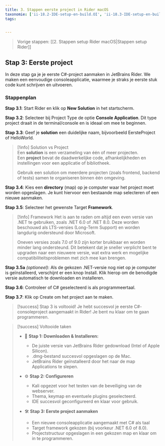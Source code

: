 ```yaml
---
title: 3. Stappen eerste project in Rider macOS
taxonomie: ['ii-18.2-IDE-setup-en-build.OI', 'ii-18.3-IDE-setup-en-build.OI']
tags:

 
---
```


> Vorige stappen: [[2. Stappen setup Rider macOS|Stappen setup Rider]]

## Stap 3: Eerste project
In deze stap ga je je eerste C#-project aanmaken in JetBrains Rider. We maken een eenvoudige consoleapplicatie, waarmee je straks je eerste stuk code kunt schrijven en uitvoeren.

### Stappenplan

**Stap 3.1**: Start Rider en klik op **New Solution** in het startscherm.

**Stap 3.2**: Selecteer bij Project Type de optie **Console Application**. Dit type project draait in de terminal/console en is ideaal om mee te beginnen.

**Stap 3.3**: Geef je **solution** een duidelijke naam, bijvoorbeeld EersteProject of HelloWorld.

> [!info] Solution vs Project  
> Een **solution** is een verzameling van één of meer projecten.  
> Een **project** bevat de daadwerkelijke code, afhankelijkheden en instellingen voor een applicatie of bibliotheek.  
> 
> Gebruik een solution om meerdere projecten (zoals frontend, backend of tests) samen te organiseren binnen één omgeving.

**Stap 3.4**: Kies een **directory** (map) op je computer waar het project moet worden opgeslagen. Je kunt hiervoor een bestaande map selecteren of een nieuwe aanmaken.

**Stap 3.5**: Selecteer het gewenste Target **Framework**.

> [!info] Framework
> Het is aan te raden om altijd een even versie van .NET te gebruiken, zoals .NET 6.0 of .NET 8.0. Deze worden beschouwd als LTS-versies (Long-Term Support) en worden langdurig ondersteund door Microsoft.
> 
> Oneven versies zoals 7.0 of 9.0 zijn korter bruikbaar en worden minder lang ondersteund. Dit betekent dat je sneller verplicht bent te upgraden naar een nieuwere versie, wat extra werk en mogelijke compatibiliteitsproblemen met zich mee kan brengen.

**Stap 3.5a** *(optioneel)*: Als de gekozen .NET-versie nog niet op je computer is geïnstalleerd, verschijnt er een knop Install. Klik hierop om de benodigde versie automatisch te downloaden en installeren.

**Stap 3.6**: Controleer of C# geselecteerd is als programmeertaal.

**Stap 3.7**: Klik op Create om het project aan te maken.

> [!success] Stap 3 is voltooid!
> Je hebt succesvol je eerste C#-consoleproject aangemaakt in Rider! Je bent nu klaar om te gaan programmeren.

> [!success] Voltooide taken
> - 💾 **Stap 1: Downloaden & Installeren:**
>   - De juiste versie van JetBrains Rider gedownload (Intel of Apple Silicon).
>   - .dmg-bestand succesvol opgeslagen op de Mac.
>   - JetBrains Rider geïnstalleerd door het naar de map Applications te slepen.
>
> - ⚙️ **Stap 2: Configureren**
>   - Kali opgezet voor het testen van de beveiliging van de webserver.
>   - Thema, keymap en eventuele plugins geselecteerd.
>   - IDE succesvol geconfigureerd en klaar voor gebruik.
> 
> - 🛠️ **Stap 3: Eerste project aanmaken**
>   - Een nieuwe consoleapplicatie aangemaakt met C# als taal
>   - Target framework gekozen (bij voorkeur .NET 6.0 of 8.0).
>   - Projectstructuur opgeslagen in een gekozen map en klaar om in te programmeren.